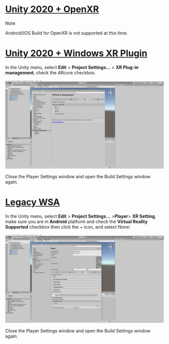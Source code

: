 # [Unity 2020 + OpenXR](#tab/openxr)

> [!NOTE]
> Android/IOS Build for OpenXR is not supported at this time.

# [Unity 2020 + Windows XR Plugin](#tab/winxr)

In the Unity menu, select **Edit** > **Project Settings...** > **XR Plug-in management**, check the ARcore checkbox.

![Unity MRTK Project Configurator window Android XRSDK](../images/mr-learning-asa/asa-05-section3-step1-2-1-XRSDK-android.png)

Close the Player Settings window and open the Build Settings window again.

# [Legacy WSA](#tab/wsa)

In the Unity menu, select **Edit** > **Project Settings...** >**Player**> **XR Setting**, make sure you are in **Android** platform and check the **Virtual Reality Supported** checkbox then click the + icon, and select None:

![Unity MRTK Project Configurator window Android WSA](../images/mr-learning-asa/asa-05-section3-step1-2-1-Legacy.PNG)

Close the Player Settings window and open the Build Settings window again.
